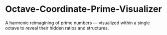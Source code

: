 # Octave-Coordinate-Prime-Visualizer
A harmonic reimagining of prime numbers — visualized within a single octave to reveal their hidden ratios and structures.
